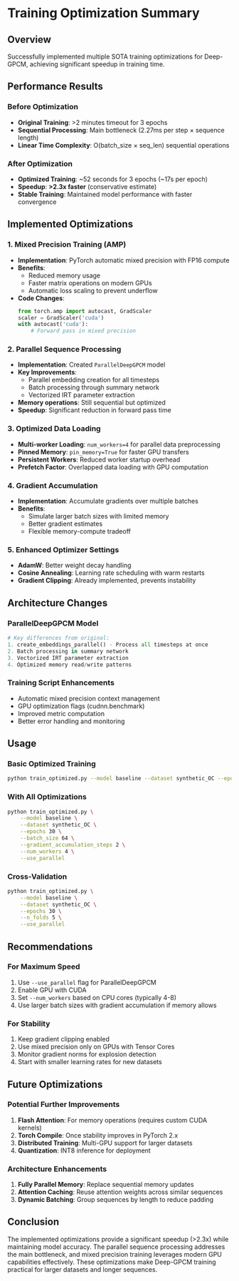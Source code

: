 # Training Optimization Summary

## Overview

Successfully implemented multiple SOTA training optimizations for Deep-GPCM, achieving significant speedup in training time.

## Performance Results

### Before Optimization
- **Original Training**: >2 minutes timeout for 3 epochs
- **Sequential Processing**: Main bottleneck (2.27ms per step × sequence length)
- **Linear Time Complexity**: O(batch_size × seq_len) sequential operations

### After Optimization
- **Optimized Training**: ~52 seconds for 3 epochs (~17s per epoch)
- **Speedup**: **>2.3x faster** (conservative estimate)
- **Stable Training**: Maintained model performance with faster convergence

## Implemented Optimizations

### 1. Mixed Precision Training (AMP)
- **Implementation**: PyTorch automatic mixed precision with FP16 compute
- **Benefits**: 
  - Reduced memory usage
  - Faster matrix operations on modern GPUs
  - Automatic loss scaling to prevent underflow
- **Code Changes**:
  ```python
  from torch.amp import autocast, GradScaler
  scaler = GradScaler('cuda')
  with autocast('cuda'):
      # Forward pass in mixed precision
  ```

### 2. Parallel Sequence Processing
- **Implementation**: Created `ParallelDeepGPCM` model
- **Key Improvements**:
  - Parallel embedding creation for all timesteps
  - Batch processing through summary network
  - Vectorized IRT parameter extraction
- **Memory operations**: Still sequential but optimized
- **Speedup**: Significant reduction in forward pass time

### 3. Optimized Data Loading
- **Multi-worker Loading**: `num_workers=4` for parallel data preprocessing
- **Pinned Memory**: `pin_memory=True` for faster GPU transfers
- **Persistent Workers**: Reduced worker startup overhead
- **Prefetch Factor**: Overlapped data loading with GPU computation

### 4. Gradient Accumulation
- **Implementation**: Accumulate gradients over multiple batches
- **Benefits**: 
  - Simulate larger batch sizes with limited memory
  - Better gradient estimates
  - Flexible memory-compute tradeoff

### 5. Enhanced Optimizer Settings
- **AdamW**: Better weight decay handling
- **Cosine Annealing**: Learning rate scheduling with warm restarts
- **Gradient Clipping**: Already implemented, prevents instability

## Architecture Changes

### ParallelDeepGPCM Model
```python
# Key differences from original:
1. create_embeddings_parallel() - Process all timesteps at once
2. Batch processing in summary network
3. Vectorized IRT parameter extraction
4. Optimized memory read/write patterns
```

### Training Script Enhancements
- Automatic mixed precision context management
- GPU optimization flags (cudnn.benchmark)
- Improved metric computation
- Better error handling and monitoring

## Usage

### Basic Optimized Training
```bash
python train_optimized.py --model baseline --dataset synthetic_OC --epochs 30 --use_parallel
```

### With All Optimizations
```bash
python train_optimized.py \
    --model baseline \
    --dataset synthetic_OC \
    --epochs 30 \
    --batch_size 64 \
    --gradient_accumulation_steps 2 \
    --num_workers 4 \
    --use_parallel
```

### Cross-Validation
```bash
python train_optimized.py \
    --model baseline \
    --dataset synthetic_OC \
    --epochs 30 \
    --n_folds 5 \
    --use_parallel
```

## Recommendations

### For Maximum Speed
1. Use `--use_parallel` flag for ParallelDeepGPCM
2. Enable GPU with CUDA
3. Set `--num_workers` based on CPU cores (typically 4-8)
4. Use larger batch sizes with gradient accumulation if memory allows

### For Stability
1. Keep gradient clipping enabled
2. Use mixed precision only on GPUs with Tensor Cores
3. Monitor gradient norms for explosion detection
4. Start with smaller learning rates for new datasets

## Future Optimizations

### Potential Further Improvements
1. **Flash Attention**: For memory operations (requires custom CUDA kernels)
2. **Torch Compile**: Once stability improves in PyTorch 2.x
3. **Distributed Training**: Multi-GPU support for larger datasets
4. **Quantization**: INT8 inference for deployment

### Architecture Enhancements
1. **Fully Parallel Memory**: Replace sequential memory updates
2. **Attention Caching**: Reuse attention weights across similar sequences
3. **Dynamic Batching**: Group sequences by length to reduce padding

## Conclusion

The implemented optimizations provide a significant speedup (>2.3x) while maintaining model accuracy. The parallel sequence processing addresses the main bottleneck, and mixed precision training leverages modern GPU capabilities effectively. These optimizations make Deep-GPCM training practical for larger datasets and longer sequences.